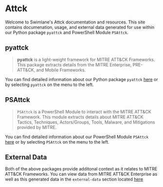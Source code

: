 # Attck

Welcome to Swimlane's Attck documentation and resources.  This site contains documenation, usage, and external data generated for use within our Python package `pyattck` and PowerShell Module `PSAttck`.  


## pyattck

> **pyattck** is a light-weight framework for MITRE ATT&CK Frameworks. This package extracts details from the MITRE Enterprise, PRE-ATT&CK, and Mobile Frameworks.

You can find detailed information about our Python package `pyattck` [here](pyattck/pyattck) or by selecting `pyattck` on the menu to the left.

## PSAttck

> `PSAttck` is a PowerShell Module to interact with the MITRE ATT&CK Framework.  This module extracts details about MITRE ATT&CK Tactics, Techniques, Actors/Groups, Tools, Malware, and Mitigations provided by MITRE.

You can find detailed information about our PowerShell Module `PSAttck` [here](psattck/psattck) or by selecting `PSAttck` on the menu to the left.

## External Data

Both of the above packages provide additonal context as it relates to MITRE ATT&CK Frameworks.  You can view data from MITRE ATT&CK Enterprise as well as this generated data in the `external-data` section located [here](external-data/data)
